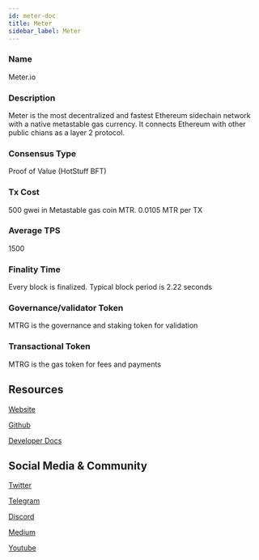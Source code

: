 ```yaml
---
id: meter-doc
title: Meter
sidebar_label: Meter
---
```


### Name
Meter.io

### Description
Meter is the most decentralized and fastest Ethereum sidechain network with a native metastable gas currency. It connects Ethereum with other public chians as a layer 2 protocol.

### Consensus Type
Proof of Value (HotStuff BFT)

### Tx Cost
500 gwei in Metastable gas coin MTR. 0.0105 MTR per TX

### Average TPS
1500

### Finality Time
Every block is finalized.  Typical block period is 2.22 seconds

### Governance/validator Token
MTRG is the governance and staking token for validation

### Transactional Token
MTRG is the gas token for fees and payments

## Resources
[Website](https://meter.io/)

[Github](https:/github.com/meterio)

[Developer Docs](https://docs.meter.io/)


## Social Media & Community
[Twitter](https://twitter.com/Meter_IO)

[Telegram](https://t.me/Meter_IO)

[Discord](https://discordapp.com/invite/WPjTpMG)

[Medium](https://medium.com/meter-io)

[Youtube](https://www.youtube.com/channel/UCgQVD2Ab-i3IKUhjs6-Z76w)
